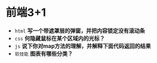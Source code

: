 # 前端3+1
- `html` **写一个带遮罩层的弹窗，并把内容锁定没有滚动条**
- `css` **何隐藏鼠标在某个区域内的光标？**
- `js` **说下你对map方法的理解，并解释下面代码返回的结果**
- `软技能` **图表有哪些分类？**

